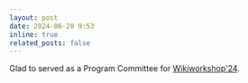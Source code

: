 ```yaml
---
layout: post
date: 2024-06-20 9:53
inline: true
related_posts: false
---
```


Glad to served as a Program Committee for [Wikiworkshop'24](https://wikiworkshop.org/). 

